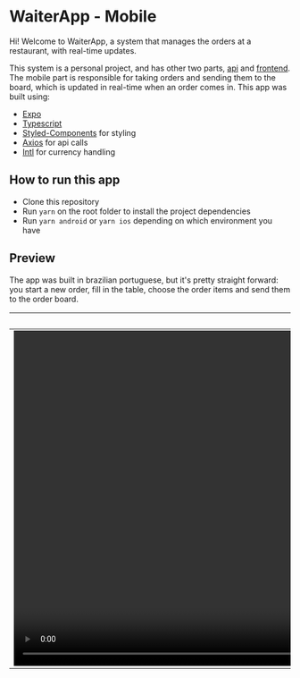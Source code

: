# WaiterApp - Mobile

Hi! Welcome to WaiterApp, a system that manages the orders at a restaurant, with real-time updates.

This system is a personal project, and has other two parts, [api](https://github.com/wgsquayson/waiterapp-api) and [frontend](https://github.com/wgsquayson/waiterapp-web). The mobile part is responsible for taking orders and sending them to the board, which is updated in real-time when an order comes in. This app was built using:

- [Expo](https://expo.dev)
- [Typescript](https://www.typescriptlang.org)
- [Styled-Components](https://styled-components.com) for styling
- [Axios](https://axios-http.com/docs/intro) for api calls
- [Intl](https://www.npmjs.com/package/intl) for currency handling

## How to run this app

- Clone this repository
- Run `yarn` on the root folder to install the project dependencies
- Run `yarn android` or `yarn ios` depending on which environment you have

## Preview

The app was built in brazilian portuguese, but it's pretty straight forward: you start a new order, fill in the table, choose the order items and send them to the order board.

| Filter the menu | Make a new order |
| -- | -- |
|<video src="https://github.com/wgsquayson/waiterapp-mobile/assets/43099794/ec2f2107-e6ff-48a7-bc2d-fa4323ccc96b" height="600"/> |<video src="https://github.com/wgsquayson/waiterapp-mobile/assets/43099794/3e01e4d3-aa2f-4bd0-b62f-de0613636b25" /> |

